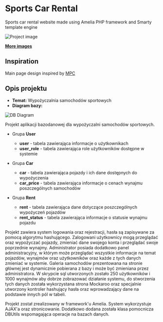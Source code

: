# Sports Car Rental

Sports car rental website made using Amelia PHP framework and Smarty template engine

![Project image](/project_images/img_01.png)

**[More images](project_images/)**

## Inspiration

Main page design inspired by [MPC](https://dribbble.com/shots/9840938-UX-UI-Car-rental-website) 

## Opis projektu

* **Temat:** Wypożyczalnia samochodów sportowych
* **Diagram bazy:** 

![DB Diagram](/sql/diagram.png)

Projekt aplikacji bazodanowej dla wypożyczalni samochodów sportowych.
  * Grupa **User**
    * **user** - tabela zawierająca informacje o użytkownikach
    * **user_role** - tabela zawierająca role użytkowników dostępne w systemie

  * Grupa **Car**
    * **car** - tabela zawierająca pojazdy i ich dane dostępnych do wypożyczenia
    * **car_price** - tabela zawierająca informacje o cenach wynajmu poszczególnych samochodów

  * Grupa **Rent**
    * **rent** - tabela zawierająca dane dotyczące poszczególnych wypożyczeń pojazdów
    * **rent_status** - tabela zawierająca informacje o statusie wynajmu pojazdu

Projekt zawiera system logowania oraz rejestracji, hasła są zapisywane za pomocą algorytmu hashującego. 
Zalogowani użytkownicy mogą przeglądać oraz wypożyczać pojazdy, zmieniać dane swojego konta i przeglądać swoje poprzednie wynajmy.
Administrator posiada dodatkowo panel administracyjny, w którym może przeglądać wszystkie informacje na temat pojazdów, wynajmów oraz użytkowników oraz każde z tych danych zmieniać w systemie. Galeria samochodów prezentowana na stronie głównej jest dynamicznie pobierana z bazy i może być zmieniana przez administratora.
W skrypcie sql utworzonych zostało 250 użytkowników i 1000 wynajmów aby dobrze zobrazować działanie systemu, do stworzenia tych danych została wykorzystana strona Mockaroo oraz specjalnie utworzony kontroler hashujący hasła oraz wprowadzający dane na podstawie innych pól w tabeli.

Projekt został zrealizowany w framework'u Amelia. System wykorzystuje AJAX'a oraz stronicowanie. Dodatkowo dodana została klasa pomocnicza DBUtils wspomagająca operacje na bazach danych.
